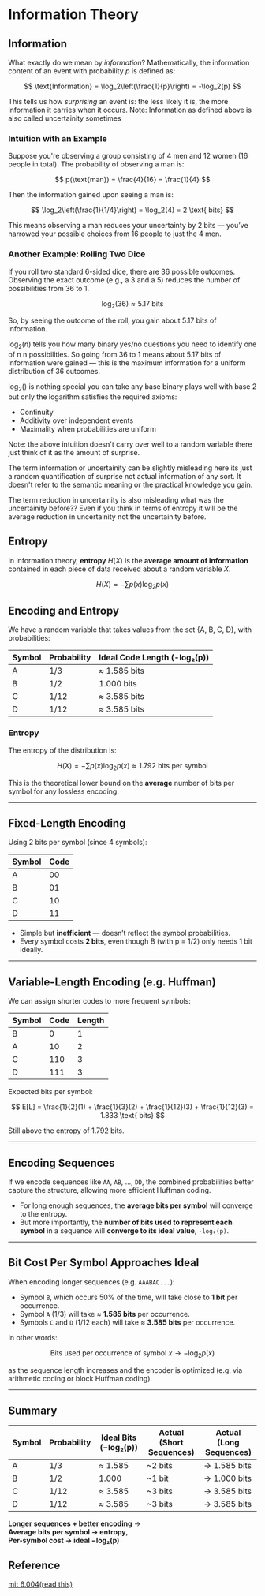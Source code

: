# Information Theory

## Information

What exactly do we mean by *information*? Mathematically, the information content of an event with probability $p$ is defined as:

$$
\text{Information} = \log_2\left(\frac{1}{p}\right) = -\log_2(p)
$$

This tells us how *surprising* an event is: the less likely it is, the more information it carries when it occurs.
Note: Information as defined above is also called uncertainity sometimes

### Intuition with an Example

Suppose you're observing a group consisting of 4 men and 12 women (16 people in total). The probability of observing a man is:

$$
p(\text{man}) = \frac{4}{16} = \frac{1}{4}
$$

Then the information gained upon seeing a man is:

$$
\log_2\left(\frac{1}{1/4}\right) = \log_2(4) = 2 \text{ bits}
$$

This means observing a man reduces your uncertainty by 2 bits — you’ve narrowed your possible choices from 16 people to just the 4 men.

### Another Example: Rolling Two Dice

If you roll two standard 6-sided dice, there are 36 possible outcomes. Observing the exact outcome (e.g., a 3 and a 5) reduces the number of possibilities from 36 to 1.

$$
\log_2(36) \approx 5.17 \text{ bits}
$$

So, by seeing the outcome of the roll, you gain about 5.17 bits of information.

$\log_2(n)$ tells you how many binary yes/no questions you need to identify one of
n
n possibilities. So going from 36 to 1 means about 5.17 bits of information were gained — this is the maximum information for a uniform distribution of 36 outcomes.

$\log_2()$ is nothing special you can take any base binary plays well with base 2 but only the logarithm satisfies the required axioms:

- Continuity
- Additivity over independent events
- Maximality when probabilities are uniform

Note: the above intuition doesn't carry over well to a random variable there just think of it as the amount of surprise.

The term information or uncertainity can be slightly misleading here its just a random quantification of surprise not actual information of any sort. It doesn't refer to the semantic meaning or the practical knowledge you gain.

The term reduction in uncertainity is also misleading what was the uncertainity before??
Even if you think in terms of entropy it will be the average reduction in uncertainity not the uncertainity before.

## Entropy

In information theory, **entropy** $H(X)$ is the **average amount of information** contained in each piece of data received about a random variable $X$.

$$
H(X) = -\sum p(x) \log_2 p(x)
$$

## Encoding and Entropy

We have a random variable that takes values from the set {A, B, C, D}, with probabilities:

| Symbol | Probability | Ideal Code Length (-log₂(p)) |
| ------ | ----------- | ---------------------------- |
| A      | 1/3         | ≈ 1.585 bits                 |
| B      | 1/2         | 1.000 bits                   |
| C      | 1/12        | ≈ 3.585 bits                 |
| D      | 1/12        | ≈ 3.585 bits                 |

### Entropy

The entropy of the distribution is:

$$
H(X) = -\sum p(x) \log_2 p(x) \approx 1.792 \text{ bits per symbol}
$$

This is the theoretical lower bound on the **average** number of bits per symbol for any lossless encoding.

---

## Fixed-Length Encoding

Using 2 bits per symbol (since 4 symbols):

| Symbol | Code |
| ------ | ---- |
| A      | 00   |
| B      | 01   |
| C      | 10   |
| D      | 11   |

- Simple but **inefficient** — doesn’t reflect the symbol probabilities.
- Every symbol costs **2 bits**, even though B (with p = 1/2) only needs 1 bit ideally.

---

## Variable-Length Encoding (e.g. Huffman)

We can assign shorter codes to more frequent symbols:

| Symbol | Code | Length |
| ------ | ---- | ------ |
| B      | 0    | 1      |
| A      | 10   | 2      |
| C      | 110  | 3      |
| D      | 111  | 3      |

Expected bits per symbol:

$$
E[L] = \frac{1}{2}(1) + \frac{1}{3}(2) + \frac{1}{12}(3) + \frac{1}{12}(3) = 1.833 \text{ bits}
$$

Still above the entropy of 1.792 bits.

---

## Encoding Sequences

If we encode sequences like `AA`, `AB`, ..., `DD`, the combined probabilities better capture the structure, allowing more efficient Huffman coding.

- For long enough sequences, the **average bits per symbol** will converge to the entropy.
- But more importantly, the **number of bits used to represent each symbol** in a sequence will **converge to its ideal value**, `-log₂(p)`.

---

## Bit Cost Per Symbol Approaches Ideal

When encoding longer sequences (e.g. `AAABAC...`):

- Symbol `B`, which occurs 50% of the time, will take close to **1 bit** per occurrence.
- Symbol `A` (1/3) will take ≈ **1.585 bits** per occurrence.
- Symbols `C` and `D` (1/12 each) will take ≈ **3.585 bits** per occurrence.

In other words:

$$
\text{Bits used per occurrence of symbol } x \to -\log_2 p(x)
$$

as the sequence length increases and the encoder is optimized (e.g. via arithmetic coding or block Huffman coding).

---

## Summary

| Symbol | Probability | Ideal Bits (−log₂(p)) | Actual (Short Sequences) | Actual (Long Sequences) |
| ------ | ----------- | --------------------- | ------------------------ | ----------------------- |
| A      | 1/3         | ≈ 1.585               | \~2 bits                 | → 1.585 bits            |
| B      | 1/2         | 1.000                 | \~1 bit                  | → 1.000 bits            |
| C      | 1/12        | ≈ 3.585               | \~3 bits                 | → 3.585 bits            |
| D      | 1/12        | ≈ 3.585               | \~3 bits                 | → 3.585 bits            |

**Longer sequences + better encoding** →  
**Average bits per symbol → entropy**,  
**Per-symbol cost → ideal −log₂(p)**

## Reference

[mit 6.004(read this)](https://ocw.mit.edu/courses/6-004-computation-structures-spring-2017/pages/c1/c1s1/#5)
